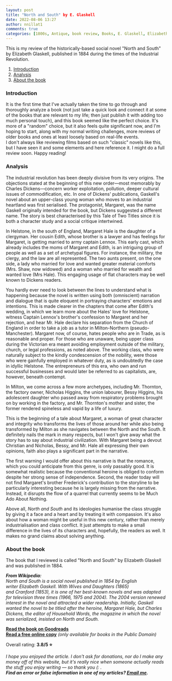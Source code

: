 ```yaml
---
layout: post
title: "North and South" by E. Glaskell
date: 2022-08-06 13:27
author: nnillat1
comments: true
categories: [1800s, Antique, book review, Books, E. Glaskell, Elizabeth Glaskell, English, essays, featured, full review, Historical, history, industrial revolution, Long-read, North and South, Pre-1930, reviews, Social justice, writing]
---
```

<!-- wp:paragraph -->
<p>This is my review of the historically-based social novel "North and South" by Elizabeth Glaskell, published in 1884 during the times of the Industrial Revolution.</p>
<!-- /wp:paragraph -->

<!-- wp:more -->
<!--more-->
<!-- /wp:more -->

<!-- wp:table-of-contents {"headings":[{"content":"Introduction","level":3,"link":"https://nnillathub.wordpress.com/2022/08/06/book-review-north-and-south-by-e-glaskell/#introduction"},{"content":"Analysis","level":3,"link":"https://nnillathub.wordpress.com/2022/08/06/book-review-north-and-south-by-e-glaskell/#analysis"},{"content":"About the book","level":3,"link":"https://nnillathub.wordpress.com/2022/08/06/book-review-north-and-south-by-e-glaskell/#about-the-book"}]} -->
<ol><li><a class="wp-block-table-of-contents__entry" href="https://nnillathub.wordpress.com/2022/08/06/book-review-north-and-south-by-e-glaskell/#introduction">Introduction</a></li><li><a class="wp-block-table-of-contents__entry" href="https://nnillathub.wordpress.com/2022/08/06/book-review-north-and-south-by-e-glaskell/#analysis">Analysis</a></li><li><a class="wp-block-table-of-contents__entry" href="https://nnillathub.wordpress.com/2022/08/06/book-review-north-and-south-by-e-glaskell/#about-the-book">About the book</a></li></ol>
<!-- /wp:table-of-contents -->

<!-- wp:heading {"level":3} -->
<h3 id="introduction">Introduction</h3>
<!-- /wp:heading -->

<!-- wp:paragraph -->
<p>It is the first time that I've actually taken the time to go through and thoroughly analyze a book (not just take a quick look and connect it at some of the books that are relevant to my life; then just publish it with adding too much personal touch), and this book seemed like the perfect choice. It's more of a "random" choice, but it also feels quite significant now, and I'm hoping to start, along with my normal writing challenges, more reviews of older books and ones at least loosely based on real-life events. <br>I don't always like reviewing films based on such "classic" novels like this, but I have seen it and some elements and here reference it. I might do a full review soon. Happy reading!</p>
<!-- /wp:paragraph -->

<!-- wp:heading {"level":3} -->
<h3 id="analysis">Analysis</h3>
<!-- /wp:heading -->

<!-- wp:paragraph -->
<p>The industrial revolution has been deeply divisive from its very origins. The objections stated at the beginning of this new order—most memorably by Charles Dickens—concern worker exploitation, pollution, deeper cultural issues of commodification, etc. In one of Dickens' publications, Gaskell's novel about an upper-class young woman who moves to an industrial heartland was first serialised. The protagonist, Margaret, was the name Gaskell originally intended for the book, but Dickens suggested a different name. The story is best characterised by this Tale of Two Titles since it is both a character study and a social critique intertwined.</p>
<!-- /wp:paragraph -->

<!-- wp:paragraph -->
<p>In Helstone, in the south of England, Margaret Hale is the daughter of a clergyman. Her cousin Edith, whose brother is a lawyer and has feelings for Margaret, is getting married to army captain Lennox. This early cast, which already includes the moms of Margaret and Edith, is an intriguing group of people as well as a set of archetypal figures. For instance, the military, the clergy, and the law are all represented. The two aunts present, on the one side, a lady who married for love and wanted greater material comforts (Mrs. Shaw, now widowed) and a woman who married for wealth and wanted love (Mrs Hale). This engaging usage of flat characters may be well known to Dickens readers.</p>
<!-- /wp:paragraph -->

<!-- wp:paragraph -->
<p>You hardly ever need to look between the lines to understand what is happening because the novel is written using both (omniscient) narration and dialogue that is quite eloquent in portraying characters' emotions and intentions. This is made clearer in the chapters that come after Edith's wedding, in which we learn more about the Hales' love for Helstone, witness Captain Lennox's brother's confession to Margaret and her rejection, and hear Mr. Hale declare his separation from the Church of England in order to take a job as a tutor in Milton-Northern (pseudo-Manchester). Margaret now, of course, hates people who are in Trade, as is reasonable and proper. For those who are unaware, being upper class during the Victorian era meant avoiding employment outside of the military, church, or legal professions, as noted above. The working class, who were naturally subject to the kindly condescension of the nobility, were those who were gainfully employed in whatever duty, as is undoubtedly the case in idyllic Helstone. The entrepreneurs of this era, who own and run successful businesses and would later be referred to as capitalists, are, however, beneath contempt.</p>
<!-- /wp:paragraph -->

<!-- wp:paragraph -->
<p>In Milton, we come across a few more archetypes, including Mr. Thornton, the factory owner, Nicholas Higgins, the union labourer, Bessy Higgins, his adolescent daughter who passed away from respiratory problems brought on by working in the factory, and Mr. Thornton's mother and sister, the former rendered spineless and vapid by a life of luxury.</p>
<!-- /wp:paragraph -->

<!-- wp:paragraph -->
<p>This is the beginning of a tale about Margaret, a woman of great character and integrity who transforms the lives of those around her while also being transformed by Milton as she navigates between the North and the South. It definitely nails the mark in many respects, but I won't give away what the story has to say about industrial civilization. With Margaret being a devout Christian and Nicholas, Bessy, and Mr. Hale all expressing their own opinions, faith also plays a significant part in the narrative.</p>
<!-- /wp:paragraph -->

<!-- wp:paragraph -->
<p>The first warning I would offer about this narrative is that the romance, which you could anticipate from this genre, is only passably good. It is somewhat realistic because the conventional heroine is obliged to conform despite her strong sense of independence. Second, the reader today will not find Margaret's brother Frederick's contribution to the storyline to be particularly interesting because he is largely missing from the narrative. Instead, it disrupts the flow of a quarrel that currently seems to be Much Ado About Nothing.</p>
<!-- /wp:paragraph -->

<!-- wp:paragraph -->
<p>Above all, <em>North and South</em> and its ideologies humanise the class struggle by giving it a face and a heart and by treating it with compassion. It's also about how a woman might be useful in this new century, rather than merely industrialisation and class conflict. It just attempts to make a small difference in the lives of its characters and, hopefully, the readers as well. It makes no grand claims about solving anything.</p>
<!-- /wp:paragraph -->

<!-- wp:heading {"level":3} -->
<h3 id="about-the-book">About the book</h3>
<!-- /wp:heading -->

<!-- wp:paragraph -->
<p>The book that I reviewed is called "North and South" by Elizabeth Glaskell and was published in 1884.</p>
<!-- /wp:paragraph -->

<!-- wp:paragraph -->
<p><em><strong>From Wikipedia:</strong></em><br><em>North and South&nbsp;is a&nbsp;social novel&nbsp;published in 1854 by English writer&nbsp;Elizabeth Gaskell. With&nbsp;Wives and Daughters&nbsp;(1865) and&nbsp;Cranford&nbsp;(1853), it is one of her best-known novels and was adapted for television three times (1966, 1975 and 2004). The&nbsp;2004 version&nbsp;renewed interest in the novel and attracted a wider readership. Initially, Gaskell wanted the novel to be titled after the heroine, Margaret Hale, but&nbsp;Charles Dickens, the editor of Household Words, the magazine in which the novel was serialized, insisted on&nbsp;North and South.</em></p>
<!-- /wp:paragraph -->

<!-- wp:paragraph -->
<p><strong><a href="https://www.goodreads.com/book/show/156538.North_and_South">Read the book on Goodreads</a></strong><br><strong><a href="https://www.publicbookshelf.com/romance/north-south/">Read a free online copy</a></strong> <em>(only available for books in the Public Domain)</em></p>
<!-- /wp:paragraph -->

<!-- wp:paragraph -->
<p>Overall rating: <strong>3.8/5 ⭐</strong></p>
<!-- /wp:paragraph -->

<!-- wp:paragraph -->
<p><em>I hope you enjoyed the article. I don't ask for donations, nor do I make any money off of this website, but it's really nice when someone actually reads the stuff you enjoy writing — so thank you (: . </em><br><em><strong>Find an error or false information in one of my articles? <a href="mailto:nnillatblog@gmail.com">Email me</a>.</strong></em></p>
<!-- /wp:paragraph -->
